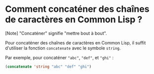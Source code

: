 # Comment concaténer des chaînes de caractères en Common Lisp ?

\[Note] "Concaténer" signifie "mettre bout à bout".

Pour concaténer des chaînes de caractères en Common Lisp, il suffit d'utiliser la fonction `concatenate` avec le symbole `string`.

Par exemple, pour concaténer `"abc"`, `"def"`, et `"ghi"` :
```lisp
(concatenate 'string "abc" "def" "ghi")
```
